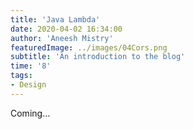 ```yaml
---
title: 'Java Lambda'
date: 2020-04-02 16:34:00
author: 'Aneesh Mistry'
featuredImage: ../images/04Cors.png
subtitle: 'An introduction to the blog'
time: '8'
tags:
- Design
---
```


Coming...